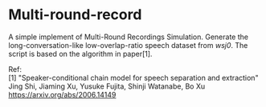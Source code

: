 # Multi-round-record

A simple implement of Multi-Round Recordings Simulation. Generate the long-conversation-like low-overlap-ratio speech dataset from *wsj0*. The script is based on the algorithm in paper[1].
  
Ref:  
[1] "Speaker-conditional chain model for speech separation and extraction" Jing Shi, Jiaming Xu, Yusuke Fujita, Shinji Watanabe, Bo Xu https://arxiv.org/abs/2006.14149